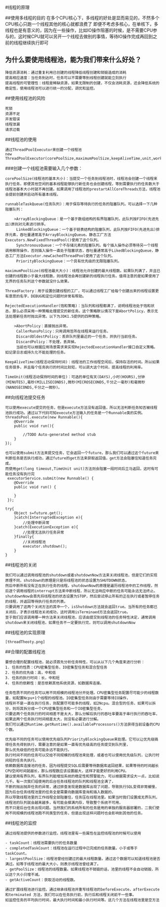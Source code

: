 #线程的原理


##使用多线程的目的
    在多个CPU核心下，多线程的好处是显而易见的，不然多个CPU核心只跑一个线程其他的核心就都浪费了
    即便不考虑多核心，在单核下，多线程也是有意义的，因为在一些操作，比如IO操作阻塞的时候，是不需要CPU参与的，这时候CPU就可以另开一个线程去做别的事情，等待IO操作完成再回到之前的线程继续执行即可

## 为什么要使用线程池，能为我们带来什么好处？

    降低资源消耗：通过重复利用已创建的线程降低线程创建和销毁造成的消耗
    提高相应速度：当任务到达时，任务可以不需要等到线程创建就能立刻执行
    提高线程的可管理性：线程是稀缺资源，如果无限制的创建，不仅会消耗资源，还会降低系统的稳定性，使用线程池可以进行统一的分配，调优和监控。

##使用线程池的风险

    死锁
    资源不足
    并发错误
    线程泄漏
    请求过载


##线程池的使用

    通过ThreadPoolExecutor来创建一个线程池
    new ThreadPoolExecutor(corePoolSize,maximumPoolSize,keepAliveTime,unit,workQueue,threadFactory,handler);

###创建一个线程池需要输入几个参数：

    corePoolSize(线程池的基本大小)：当提交一个任务到线程池时，线程池会创建一个线程来执行任务，即便其他空闲的基本线程能够执行新任务也会创建线程，等到需要执行的任务数大于线程池基本大小时就不再创建。如果调用了线程池的prestartAllCoreThreads方法，线程池会提前创建并启动所有基本线程。
    
    runnableTaskQueue(任务队列)：用于保存等待执行的任务的阻塞队列。可以选择一下几种阻塞队列：
        
        >ArrayBlockingQueue：是一个基于数组结构的有界阻塞队列，此队列按FIFO(先进先出)原则对元素进行排序。
         LinkedBlockingQueue：一个基于链表结构的阻塞队列，此队列按FIFO(先进先出)排序元素，吞吐量通常高于ArrayBlockingQueue。静态工厂方法Executors.NewFixedThreadPool()使用了这个队列。
         SynchronousQueue：一个不存储元素的阻塞队列。每个插入操作必须等待另一个线程调用移除操作，否则插入操作一直处于阻塞状态，吞吐量通常高于LikedBlockingQueue，静态工厂方法Executor.newCachedThreadPool使用了这个队列。
         PriorityBlockingQueue：一个具有优先级的无限阻塞队列。
         
    maximumPoolSize(线程池最大大小)：线程池允许创建的最大线程数。如果队列满了，并且已创建的线程数小于最大线程数，则线程池会再创建新的线程执行任务。值得注意的是如果使用了无界的任务队列这个参数就没什么效果。
    
    ThreadFactory：用于设置创建线程的工厂，可以通过线程工厂给每个创建出来的线程设置更有意思的名字，DEBUG和定位问题时非常有帮助。
    
    RejectedExecutionHandler(饱和策略)：当队列和线程都满了，说明线程池处于饱和状态，那么必须采用一种策略处理提交的新任务。这个策略默认情况下是AbortPolicy，表示无法处理新任务时抛出异常。以下为JDK1.5提供的四种策略。
    
        >AbortPolicy：直接抛出异常。
         CallerRunsPolicy：只用调用哲所在线程来运行任务。
         DiscardOldestPolicy：丢弃队列里最近的一个任务，并执行当前任务。
         DiscardPolicy：不处理，丢弃掉。
         当前也可以根据应用场景需求来实现RejectedExecutionHandler接口自定义策略。如记录日志或持久化不能处理的任务。
        
    KeepAliveTime(线程活动保持时间)：线程池的工作线程空闲后，保持存活的时间。所以如果任务很多，并且每个任务执行的时间比较短，可以调大这个时间，提高线程的利用率。
    
    TimeUnit(线程活动保持时间的单位)：可选的单位有天(DAYS),小时(HOURS),分钟(MINUTES),毫秒(MILLISECONDS),微秒(MICROSECONDS,千分之一毫秒)和毫微秒(NANOSECONDS,千分之一微秒)。
   
##向线程池提交任务
    
    可以使用execute提交的任务，但是execute方法没有返回值，所以无法判断任务知否被线程池执行成功。通过以下代码可知execute方法输入的任务是一个Runnable类的实例。
    threadsPool.execute(new Runnable(){
        @Override
        public void run(){
    
            //TODO Auto-generated method stub
        }
    });

    也可以使用submit方法来提交任务，它会返回一个future，那么我们可以通过这个future来判断任务是否执行成功，通过future的get方法来获取返回值，get方法会阻塞住知道任务完成，
    而使用get(long timeout,TimeUnit unit)方法则会阻塞一段时间后立马返回，这时有可能任务没有执行完
     executorService.submit(new Runnable() {
        @Override
        public void run() {
            
        }
     });
    
    try{
        Object s=future.get();
        }catch(InterruptedException e){
            //处理中断异常
        }catch(ExecutionException e){
            //处理无法执行任务异常
        }finally{
            //关闭线程池
            executor.shutdown();
        }
    }
    
##线程池的关闭

    我们可以通过调用线程池的shutdown或者shutdownNow方法来关闭线程池，但是它们的实现原理不同，shutdown的原理是只是将线程池的状态设置为SHUTDOWN状态，
    然后中断所有没有正在执行任务的线程。shutdownNow的原理是遍历线程池中的工作线程，然后逐个调用线程的interrupt方法来中断线程，所以无法响应中断的任务可能永远无法终止。
    shutdownNow会首先将线程池的状态设置为STOP，然后尝试停止所有的正在执行或者暂停任务的线程，并返回等待执行任务的列表。 
    只要调用了这两个关闭方法的其中一个，isShutdown方法就会返回true。当所有的任务都已关闭后，才表示线程池关闭成功，这时调用isTerminaed方法会返回true。
    至于我们应该调用哪一种方法来关闭线程池，应该由提交到线程池的任务特性决定，通常调用shutdown来关闭线程池，如果任务不一定要执行完，则可以调用shutdownNow
   
##线程池的实现原理

    [threadTheoty.png]

##合理的配置线程池

    要想合理的配置线程池，就必须首先分析任务特性，可以从以下几个角度来进行分析： 
    1. 任务的性质：CPU密集型任务，IO密集型任务和混合型任务 
    2. 任务的优先级：高，中和低 
    3. 任务的执行时间：长，中和短 
    4. 任务的依赖性：是否依赖其他系统资源，如数据库连接。

    任务性质不同的任务可以用不同规模的线程池分开处理。CPU密集型任务配置尽可能少的线程数量，如配置Ncpu+1个线程的线程池。IO密集型任务则由于需要等待IO操作，
    线程并不是一直在执行任务，则配置尽可能多的线程，如2Ncpu。混合型的任务，如果可以拆分，则将其拆分成一个CPU密集型任务和一个IO密集型任务，
    只要这两个任务执行的时间相差不是太大，那么分解后执行的吞吐率要高于串行执行的吞吐率，如果这两个任务执行时间相差太大，则没有必要进行分解。
    我们可以通过Runtime.getRuntime().availableProcessors()方法获得当前设备的CPU个数。
    
    优先级不同的任务可以使用优先级队列PriorityBlockingQueue来处理。它可以让优先级搞得任务先得到执行，需要注意的是如果一直有优先级高的任务提交到队列里，
    那么优先级低的任务可能永远不能执行。 
    执行时间不同的任务可以交给不同规模的线程池来处理，或者也可以使用优先级队列，让执行时间短的任务先执行。 
    依赖数据库连接池的任务，因为线程提交SQL后需要等待数据库返回结果，如果等待的时间越长CPU空闲时间就越长，那么线程数应该设置越大，这样才能更好的利用CPU。 
    建议使用有界队列，有界队列能增加系统的稳定性和预警能力，可以根据需求设大一点，比如说几千。有一次我们组使用的后台任务线程池的队列和线程池全满了，
    不断的抛出抛弃任务的异常，通过排查发现是数据库出现了问题，导致执行SQL变得非常缓慢，因为后台任务线程池里的任务全是需要向数据库查询和插入数据的，
    所以导致线程池里的工作线程全部阻塞住，任务压在线程池里。如果当时我们设置成无界队列，线程池的队列就会越来越多，有可能会撑满内存，导致整个系统不可用，
    而不只是后台任务出现问题。当然我们的系统所有的任务是用的单独的服务器部署的，二我们使用不同规模的线程池跑不同类型的任务，但是出现这样问题时也会影响到其他的任务。
    

##线程池的监控
    
    通过线程池提供的参数进行监控。线程池里有一些属性在监控线程池的时候可以使用 
    
    - taskCount：线程池需要执行的任务数量 
    - completedTaskCount：线程池在运行过程中已完成的任务数量。小于或等于taskCount。 
    - largestPoolSize：线程池曾经创建过的最大线程数量。通过这个数据可以知道线程池是否满过。如等于线程池的最大大小，则表示线程池曾经满了。 
    - getPoolSize：线程池的线程数量。如果线程池不销毁的话，池里的线程不会自动销毁，所以这个大小只增不减。 
    - getActiveCount：获取活动的线程数。
    
    通过扩展线程池进行监控。通过继承线程池并重写线程池的beforeExecute，afterExecute和terminated 方法，我们可以在任务执行前，执行后和线程关闭前干一些事。
    如监控任务的平均执行时间，最大执行时间和最小执行时间等。这几个方法在线程池里是空方法




























